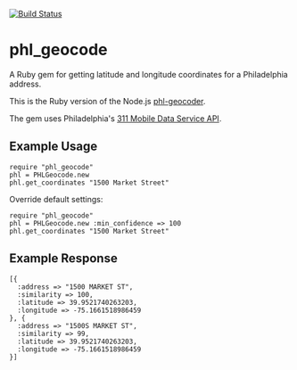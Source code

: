 [![Build Status](https://secure.travis-ci.org/mdb/phl_geocode.rb.png?branch=master)](https://travis-ci.org/mdb/phl_geocode.rb)

# phl_geocode

A Ruby gem for getting latitude and longitude coordinates for a Philadelphia address.

This is the Ruby version of the Node.js [phl-geocoder](http://github.com/mdb/phl-geocoder).

The gem uses Philadelphia's [311 Mobile Data Service API](http://services.phila.gov/ULRS311).

## Example Usage

    require "phl_geocode"
    phl = PHLGeocode.new
    phl.get_coordinates "1500 Market Street"

Override default settings:

    require "phl_geocode"
    phl = PHLGeocode.new :min_confidence => 100
    phl.get_coordinates "1500 Market Street"

## Example Response
    
    [{
      :address => "1500 MARKET ST",
      :similarity => 100,
      :latitude => 39.9521740263203,
      :longitude => -75.1661518986459
    }, {
      :address => "1500S MARKET ST",
      :similarity => 99,
      :latitude => 39.9521740263203,
      :longitude => -75.1661518986459
    }]
